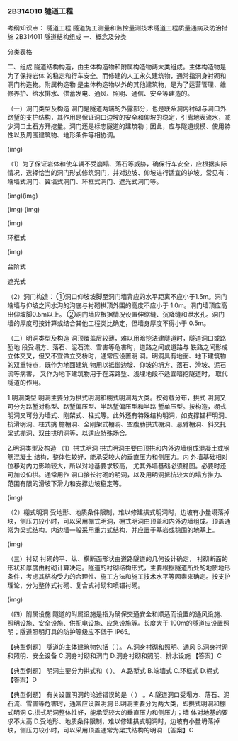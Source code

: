 ### 2B314010 隧道工程

考纲知识点： 隧道工程
隧道施工测量和监控量测技术隧道工程质量通病及防治措施
2B314011	隧道结构组成
一、概念及分类

分类表格

二、组成
隧道结构构造，由主体构造物和附属构造物两大类组成。主体构造物是为了保持岩体 的稳定和行车安全。而修建的人工永久建筑物，通常指洞身衬砌和洞门构造物。附属构造物 是主体构造物以外的其他建筑物，是为了运营管理、维修养护、给水排水、供蓄发电、通风、照明、通信、安全等建造的。

（一）洞门类型及构造
洞门是隧道两端的外露部分，也是联系洞内衬砌与洞口外路堑的支护结构，其作用是保证洞口边坡的安全和仰坡的稳定，引离地表流水，减少洞口土石方开挖量。洞门还是标志隧道的建筑物；因此，应与隧道规模、使用特性以及周围建筑物、地形条件等相协调。









(img)


（1）为了保证岩体和使车辆不受崩塌、落石等威胁，确保行车安全，应根据实际情况，选择恰当的洞门形式修筑洞门，并对边坡、仰坡进行适宜的护坡。常见有：端墙式洞门、翼墙式洞门、环框式洞门、遮光式洞门等。



(img)(img)










(img)	(img)



(img)

环框式


(img)

台阶式
 













遮光式

（2）洞门构造：
①洞口仰坡坡脚至洞门墙背应的水平距离不应小于1.5m。洞门端墙与仰坡之间水沟的沟底与衬砌拱顶外围的高度不应小于
1.0m。洞门墙顶应高出仰坡脚0.5m以上。
②洞门墙应根据情况设置伸缩缝、沉降缝和泄水孔。洞门墙的厚度可按计算或结合其他工程类比确定，但墙身厚度不得小于
0.5m。

（二）明洞类型及构造
洞顶覆盖层较薄，难以用暗挖法建隧道时，隧道洞口或路堑地 段受塌方、落石、泥石流、雪害等危害时，道路之间或道路与 铁路之间形成立体交叉，但又不宜做立交桥时，通常应设置明 洞。明洞具有地面、地下建筑物的双重特点，既作为地面建筑 物用以抵御边坡、仰坡的坍方、落石、滑坡、泥石流等病害， 又作为地下建筑物用于在深路堑、浅埋地段不适宜暗挖隧道时， 取代隧道的作用。

1.明洞类型
明洞主要分为拱式明洞和棚式明洞两大类。按荷载分布，拱式 明洞又可分为路堑对称型、路堑偏压型、半路堑偏压型和半路 堑单压型。按构造，棚式明洞又可分为墙式、刚架式、柱式等。此外还有特殊结构明洞，如支撑锚杆明洞、抗滑明洞、柱式挑 檐棚洞、全刚架式棚洞、空腹肋拱式棚洞、悬臂棚洞、斜交托 梁式棚洞、双曲拱明洞等，以适应特殊场合。

2.明洞类型及构造
（1）拱式明洞
拱式明洞主要由顶拱和内外边墙组成混凝土或钢筋混凝土 结构，整体性较好，能承受较大的垂直压力和侧压力。内 外墙基础相对位移对内力影响较大，所以对地基要求较高， 尤其外墙基础必须稳固。必要时还可加设仰拱。通常用作 洞口接长衬砌的明洞，以及用明洞抵抗较大的塌方推力、 范围有限的滑坡下滑力和支撑边坡稳定等。





(img)


（2）棚式明洞
受地形、地质条件限制，难以修建拱式明洞时，边坡有小量塌落掉块，侧压力较小时，可以采用棚式明洞，棚式明洞由顶盖和内外边墙组成。顶盖通常为梁式结构。内边墙一般采用重力式结构，并应置于基岩或稳固的地基上。



(img)


（三）衬砌
衬砌的平、纵、横断面形状由道路隧道的几何设计确定， 衬砌断面的形状和厚度由衬砌计算决定。隧道的衬砌结构形式，主要根据隧道所处的地质地形条件，考虑其结构受力的合理性、施工方法和施工技术水平等因素来确定。按支护理论，分为整体式衬砌、复合式衬砌和喷锚衬砌。




(img)


（四）附属设施
隧道的附属设施是指为确保交通安全和顺适而设置的通风设施、照明设施、安全设施、供配电设施、应急设施等。长度大于
100m的隧道应设置照明；隧道照明灯具的防护等级应不低于
IP65。

【典型例题】
隧道的主体建筑物包括（	）。
A.洞身衬砌和照明、通风
B.洞身衬砌和照明、安全设备
C.洞身衬砌和洞门
D.洞身衬砌和照明、排水设施
【答案】C

【典型例题】
明洞主要分为拱式和（	）。
A.路堑式
B.端墙式
C.环框式
D.棚式
【答案】D

【典型例题】
有关设置明洞的论述错误的是（	） 。A.隧道洞口受塌方、落石、泥石流、雪害等危害时，通常应设置明洞
B.明洞主要分为两大类，即拱式明洞和棚式明洞
C.拱式明洞整体性好，能承受较大的垂直压力和侧压力；墙 体对地基的要求不太高
D.受地形、地质条件限制，难以修建拱式明洞时，边坡有小量坍落掉块，侧压力较小时，可以采用顶盖通常为梁式结构的明洞
【答案】C
